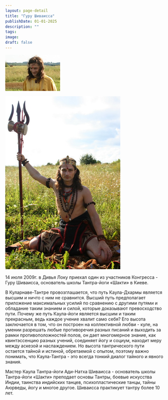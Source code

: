 ```yaml
---
layout: page-detail
title: "Гуру Шиваисса"
publishDate: 01-01-2025
description: ""
tags:
image:
draft: false
---
```


![Гуру Шиваисса](/upload/iblock/824/82433756758553a07d0171c11c16b004.jpg "Гуру Шиваисса") 

[![](/binaries/am/5917.jpg)](/binaries/am/5917.jpg)

14 июля 2009г. в Дивья Локу приехал один из участников Конгресса - Гуру Шиваисса, основатель школы Тантра-йоги «Шакти» в Киеве.

В Куларнаве-Тантре провозглашается, что путь Каула-Дхармы является высшим и ничто с ним не сравнится. Высший путь предполагает приложение максимальных усилий по сравнению с другими путями и обладание таким знанием и силой, которые доказывают превосходство пути. Почему же путь Каула-йоги является высшим и таким прекрасным, ведь каждое учение хвалит само себя? Его высота заключается в том, что он построен на коллективной любви - куле, на умении разрешать любые противоречия разных писаний и выходить за рамки противоположностей полов, он дает многомерное знание, как квинтэссенцию разных учений, соединяет йогу и социум, находит меру между аскезой и наслаждением. Но высота тантрического пути остается тайной и истиной, обретаемой с опытом, поэтому важно понимать, что Каула-Тантра - это всегда тонкий диалог тайного и явного знания.   
  
Мастер Каула Тантра-йоги Ади-Натха Шиваисса - основатель школы Тантра-йоги «Шакти» преподает основы Тантры, боевые искусства Индии, таинства индийских танцев, психопластические танцы, тайны Аюрведы, йогу и многое другое. Шиваисса практикует тантру более 10 лет.
  
  
